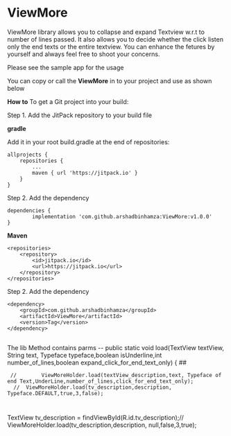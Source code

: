 # ViewMore

ViewMore library allows you to collapse and expand Textview w.r.t to number of lines passed. It also allows you to decide whether the click listen only the end texts or the entire textview. You can enhance the fetures by yourself and always feel free to shoot your concerns.

Please see the sample app for the usage

You can copy or call the **ViewMore** in to your project and use as shown below



**How to**
To get a Git project into your build:

Step 1. Add the JitPack repository to your build file

**gradle**

Add it in your root build.gradle at the end of repositories:

	allprojects {
		repositories {
			...
			maven { url 'https://jitpack.io' }
		}
	}
Step 2. Add the dependency

	dependencies {
	        implementation 'com.github.arshadbinhamza:ViewMore:v1.0.0'
	}
**Maven**


	<repositories>
		<repository>
		    <id>jitpack.io</id>
		    <url>https://jitpack.io</url>
		</repository>
	</repositories>
Step 2. Add the dependency

	<dependency>
	    <groupId>com.github.arshadbinhamza</groupId>
	    <artifactId>ViewMore</artifactId>
	    <version>Tag</version>
	</dependency>


##
 The lib Method contains parms -- 
public static void load(TextView textView, String text, Typeface typeface,boolean isUnderline,int number_of_lines,boolean expand_click_for_end_text_only)
    { ##



 
     //        ViewMoreHolder.load(textView_description,text, Typeface of end Text,UnderLine,number_of_lines,click_for_end_text_only);
      //  ViewMoreHolder.load(tv_description,description, Typeface.DEFAULT,true,3,false);
 
 #
TextView tv_description = findViewById(R.id.tv_description);//
 ViewMoreHolder.load(tv_description,description, null,false,3,true);
       
 #   


